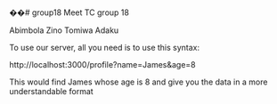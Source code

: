 ��#   g r o u p 1 8 
 Meet TC group 18

Abimbola
Zino
Tomiwa 
Adaku

To use our server, all you need is to use this syntax:


http://localhost:3000/profile?name=James&age=8

This would find James whose age is 8 and give you the data in
a more understandable format


 
